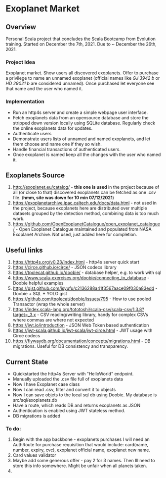# Exoplanet Market

## Overview
Personal Scala project that concludes the Scala Bootcamp from Evolution training.
Started on December the 7th, 2021.
Due to ~ December the 26th, 2021.

### Project Idea
Exoplanet market. Show users all discovered exoplanets.
Offer to purchase a privilege to name an unnamed exoplanet (official names like _GJ 3942 b_ or _HD 29021 b_ are considered unnamed).
Once purchased let everyone see that name and the user who named it.

### Implementation
- Run an http4s server and create a simple webpage user interface. 
- Fetch exoplanets data from an opensource database and store the stripped down version locally using SQLite database.
Regularly check the online exoplanets data for updates. 
- Authenticate users
- Demonstrate users lists of unnamed and named exoplanets, and let them choose and name one if they so wish.
- Handle financial transactions of authenticated users.
- Once exoplanet is named keep all the changes with the user who named it.

## Exoplanets Source
1) http://exoplanet.eu/catalog/ - **this one is used** in the project because of all (or close to that) discovered
exoplanets can be fetched as one .csv file. (**hmm, site was down for 10 min 07/12/2021**)
2) https://exoplanetarchive.ipac.caltech.edu/docs/data.html - not used in the project, because exoplanets here are
distributed over multiple datasets grouped by the detection method, combining data is too much work.
3) https://github.com/OpenExoplanetCatalogue/open_exoplanet_catalogue/ - Open Exoplanet Catalogue maintained and
populated from NASA Exoplanet Archive. Not used, just added here for completion.

## Useful links
1) https://http4s.org/v0.23/index.html - http4s server quick start
2) https://circe.github.io/circe/ - JSON codecs library
3) https://tpolecat.github.io/doobie/ - database helper, e.g. to work with sql
4) https://www.scala-exercises.org/doobie/connecting_to_database - Doobie helpful examples
5) https://gist.github.com/isyufu/c2136288a41f3567aace09f030a83edd - Doobie + SQL + YOLO gist
6) https://github.com/tpolecat/doobie/issues/795 - How to use pooled Transactor (wrap the whole server)
7) https://index.scala-lang.org/tototoshi/scala-csv/scala-csv/1.3.8?target=_3.x - CSV reading/writing library,
handy for complex CSVs where commas are where not expected
8) https://jwt.io/introduction - JSON Web Token based authentication
9) https://jwt-scala.github.io/jwt-scala/jwt-circe.html - JWT usage with Circe codecs
10) https://flywaydb.org/documentation/concepts/migrations.html - DB migrations. Useful for DB consistency and transparency.

## Current State
- Quickstarted the http4s Server with "HelloWorld" endpoint.
- Manually uploaded the .csv file full of exoplanets data
- Now I have Exoplanet case class
- Now I can read .csv, filter and convert it to objects
- Now I can save objets to the local sql db using Doobie. My database is src/sql/exoplanets.db
- Have a route, which reads DB and returns exoplanets as JSON
- Authentication is enabled using JWT stateless method.
- DB migrations is added

### To do:
1) Begin with the app backbone - exoplanets purchases
I will need an AuthRoute for purchase requisition that would include: card(name, number, expiry, cvc),
exoplanet official name, exoplanet new name.
2) Card values validator
3) Maybe add some generous offer - pay 2 for 3 names. Then Ill need to store this info somewhere.
Might be unfair when all planets taken.
4) 
